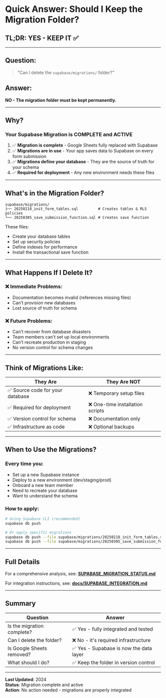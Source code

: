 # Quick Answer: Should I Keep the Migration Folder?

## TL;DR: YES - KEEP IT ✅

---

## Question:
> "Can I delete the `supabase/migrations/` folder?"

## Answer:
**NO - The migration folder must be kept permanently.**

---

## Why?

### Your Supabase Migration is COMPLETE and ACTIVE

1. ✅ **Migration is complete** - Google Sheets fully replaced with Supabase
2. ✅ **Migrations are in use** - Your app saves data to Supabase on every form submission
3. ✅ **Migrations define your database** - They are the source of truth for your schema
4. ✅ **Required for deployment** - Any new environment needs these files

---

## What's in the Migration Folder?

```
supabase/migrations/
├── 20250218_init_form_tables.sql         # Creates tables & RLS policies
└── 20250305_save_submission_function.sql # Creates save function
```

These files:
- Create your database tables
- Set up security policies
- Define indexes for performance
- Install the transactional save function

---

## What Happens If I Delete It?

### ❌ Immediate Problems:
- Documentation becomes invalid (references missing files)
- Can't provision new databases
- Lost source of truth for schema

### ❌ Future Problems:
- Can't recover from database disasters
- Team members can't set up local environments
- Can't recreate production in staging
- No version control for schema changes

---

## Think of Migrations Like:

| They Are | They Are NOT |
|----------|-------------|
| ✅ Source code for your database | ❌ Temporary setup files |
| ✅ Required for deployment | ❌ One-time installation scripts |
| ✅ Version control for schema | ❌ Documentation only |
| ✅ Infrastructure as code | ❌ Optional backups |

---

## When to Use the Migrations?

### Every time you:
- Set up a new Supabase instance
- Deploy to a new environment (dev/staging/prod)
- Onboard a new team member
- Need to recreate your database
- Want to understand the schema

### How to apply:
```bash
# Using Supabase CLI (recommended)
supabase db push

# Or apply specific migrations
supabase db push --file supabase/migrations/20250218_init_form_tables.sql
supabase db push --file supabase/migrations/20250305_save_submission_function.sql
```

---

## Full Details

For a comprehensive analysis, see: **[SUPABASE_MIGRATION_STATUS.md](SUPABASE_MIGRATION_STATUS.md)**

For integration instructions, see: **[docs/SUPABASE_INTEGRATION.md](docs/SUPABASE_INTEGRATION.md)**

---

## Summary

| Question | Answer |
|----------|--------|
| Is the migration complete? | ✅ Yes - fully integrated and tested |
| Can I delete the folder? | ❌ No - it's required infrastructure |
| Is Google Sheets removed? | ✅ Yes - Supabase is now the data layer |
| What should I do? | ✅ Keep the folder in version control |

---

**Last Updated**: 2024  
**Status**: Migration complete and active  
**Action**: No action needed - migrations are properly integrated
